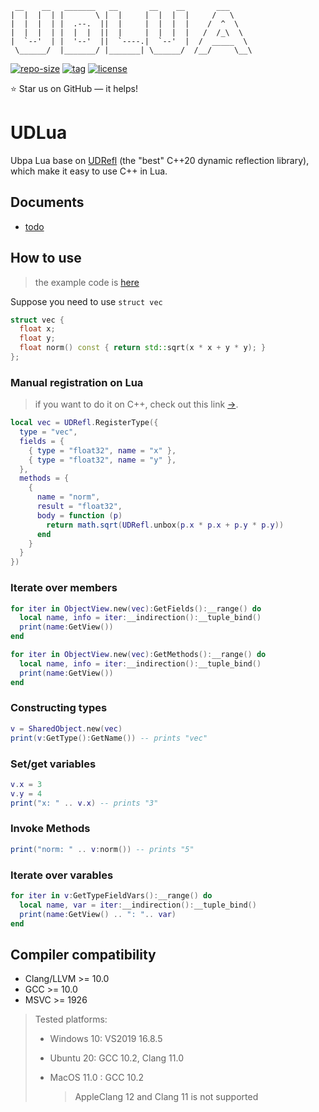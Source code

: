 ```
 __    __   _______   __       __    __       ___      
|  |  |  | |       \ |  |     |  |  |  |     /   \     
|  |  |  | |  .--.  ||  |     |  |  |  |    /  ^  \    
|  |  |  | |  |  |  ||  |     |  |  |  |   /  /_\  \   
|  `--'  | |  '--'  ||  `----.|  `--'  |  /  _____  \  
 \______/  |_______/ |_______| \______/  /__/     \__\ 
```

[![repo-size](https://img.shields.io/github/languages/code-size/Ubpa/UDLua?style=flat)](https://github.com/Ubpa/UDRefl/archive/master.zip) [![tag](https://img.shields.io/github/v/tag/Ubpa/UDLua)](https://github.com/Ubpa/UDRefl/tags) [![license](https://img.shields.io/github/license/Ubpa/UDLua)](LICENSE) 

⭐ Star us on GitHub — it helps!

# UDLua

Ubpa Lua base on [UDRefl](https://github.com/ubpa/udrefl) (the "best" C++20 dynamic reflection library), which make it easy to use C++ in Lua.

## Documents

- [todo](doc/todo.md) 

## How to use

> the example code is [here](bin/README.lua) 

Suppose you need to use `struct vec` 

```c++
struct vec {
  float x;
  float y;
  float norm() const { return std::sqrt(x * x + y * y); }
};
```

### Manual registration on Lua

> if you want to do it on C++, check out this link [->](https://github.com/ubpa/udrefl#manual-registration).

```lua
local vec = UDRefl.RegisterType({
  type = "vec",
  fields = {
    { type = "float32", name = "x" },
    { type = "float32", name = "y" },
  },
  methods = {
    {
      name = "norm",
      result = "float32",
      body = function (p)
        return math.sqrt(UDRefl.unbox(p.x * p.x + p.y * p.y))
      end
    }
  }
})
```

### Iterate over members

```lua
for iter in ObjectView.new(vec):GetFields():__range() do
  local name, info = iter:__indirection():__tuple_bind()
  print(name:GetView())
end

for iter in ObjectView.new(vec):GetMethods():__range() do
  local name, info = iter:__indirection():__tuple_bind()
  print(name:GetView())
end
```

### Constructing types

```lua
v = SharedObject.new(vec)
print(v:GetType():GetName()) -- prints "vec"
```

### Set/get variables

```lua
v.x = 3
v.y = 4
print("x: " .. v.x) -- prints "3"
```

### Invoke Methods

```lua
print("norm: " .. v:norm()) -- prints "5"
```

### Iterate over varables

```lua
for iter in v:GetTypeFieldVars():__range() do
  local name, var = iter:__indirection():__tuple_bind()
  print(name:GetView() .. ": ".. var)
end
```

## Compiler compatibility

- Clang/LLVM >= 10.0
- GCC >= 10.0
- MSVC >= 1926

> Tested platforms:
>
> - Windows 10: VS2019 16.8.5
>
> - Ubuntu 20: GCC 10.2, Clang 11.0
>
> - MacOS 11.0 : GCC 10.2
>
>   > AppleClang 12 and Clang 11 is not supported

